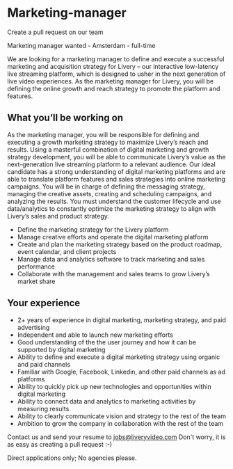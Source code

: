 # Marketing-manager
Create a pull request on our team

Marketing manager wanted - Amsterdam - full-time

We are looking for a marketing manager to define and execute a successful marketing and acquisition strategy for Livery – our interactive low-latency live streaming platform, which is designed to usher in the next generation of live video experiences. As the marketing manager for Livery, you will be defining the online growth and reach strategy to promote the platform and features.

## What you’ll be working on
As the marketing manager, you will be responsible for defining and executing a growth marketing strategy to maximize Livery’s reach and results. Using a masterful combination of digital marketing and growth strategy development, you will be able to communicate Livery’s value as the next-generation live streaming platform to a relevant audience. Our ideal candidate has a strong understanding of digital marketing platforms and are able to translate platform features and sales strategies into online marketing campaigns. You will be in charge of defining the messaging strategy, managing the creative assets, creating and scheduling campaigns, and analyzing the results. You must understand the customer lifecycle and use data/analytics to constantly optimize the marketing strategy to align with Livery’s sales and product strategy.
- Define the marketing strategy for the Livery platform
- Manage creative efforts and operate the digital marketing platform
- Create and plan the marketing strategy based on the product roadmap, event calendar, and client projects
- Manage data and analytics software to track marketing and sales performance
- Collaborate with the management and sales teams to grow Livery’s market share


## Your experience
- 2+ years of experience in digital marketing, marketing strategy, and paid advertising
- Independent and able to launch new marketing efforts
- Good understanding of the the user journey and how it can be supported by digital marketing
- Ability to define and execute a digital marketing strategy using organic and paid channels
- Familiar with Google, Facebook, Linkedin, and other paid channels as ad platforms
- Ability to quickly pick up new technologies and opportunities within digital marketing
- Ability to connect data and analytics to marketing activities by measuring results
- Ability to clearly communicate vision and strategy to the rest of the team
- Ambition to grow the company in collaboration with the rest of the team


Contact us and send your resume to jobs@liveryvideo.com Don't worry, it is as easy as creating a pull request :-)

Direct applications only; No agencies please.
